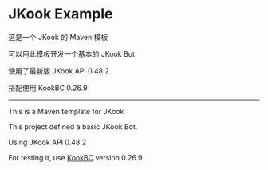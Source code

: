 # JKook Example

这是一个 JKook 的 Maven 模板

可以用此模板开发一个基本的 JKook Bot

使用了最新版 JKook API  0.48.2

搭配使用 KookBC 0.26.9

---

This is a Maven template for JKook

This project defined a basic JKook Bot.

Using JKook API 0.48.2 

For testing it, use [KookBC](https://github.com/SNWCreations/KookBC) version 0.26.9
